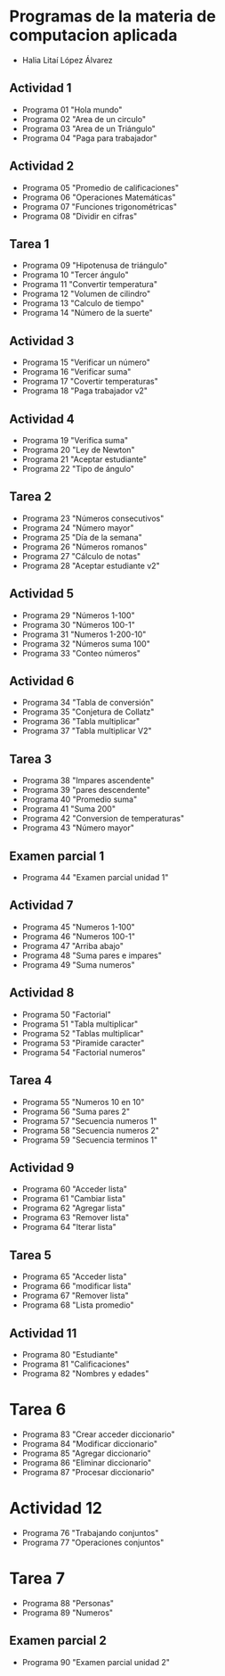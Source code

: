 #  Programas de la materia de computacion aplicada

- Halia Litaí López Álvarez

## Actividad 1
- Programa 01 "Hola mundo"
- Programa 02 "Area de un circulo"
- Programa 03 "Area de un Triángulo"
- Programa 04 "Paga para trabajador"


## Actividad 2
- Programa 05 "Promedio de calificaciones"
- Programa 06 "Operaciones Matemáticas"
- Programa 07 "Funciones trigonométricas"
- Programa 08 "Dividir en cifras"

## Tarea 1
- Programa 09 "Hipotenusa de triángulo"
- Programa 10 "Tercer ángulo"
- Programa 11 "Convertir temperatura"
- Programa 12 "Volumen de cilindro"
- Programa 13 "Calculo de tiempo"
- Programa 14 "Número de la suerte"

## Actividad 3
- Programa 15 "Verificar un número"
- Programa 16 "Verificar suma"
- Programa 17 "Covertir temperaturas"
- Programa 18 "Paga trabajador v2"

## Actividad 4
- Programa 19 "Verifica suma"
- Programa 20 "Ley de Newton"
- Programa 21 "Aceptar estudiante"
- Programa 22 "Tipo de ángulo"

## Tarea 2
- Programa 23 "Números consecutivos"
- Programa 24 "Número mayor"
- Programa 25 "Día de la semana"
- Programa 26 "Números romanos"
- Programa 27 "Cálculo de notas"
- Programa 28 "Aceptar estudiante v2"

## Actividad 5
- Programa 29 "Números 1-100"
- Programa 30 "Números 100-1"
- Programa 31 "Numeros 1-200-10"
- Programa 32 "Números suma 100"
- Programa 33 "Conteo números"

## Actividad 6
- Programa 34 "Tabla de conversión"
- Programa 35 "Conjetura de Collatz"
- Programa 36 "Tabla multiplicar"
- Programa 37 "Tabla multiplicar V2"

## Tarea 3
- Programa 38 "Impares ascendente"
- Programa 39 "pares descendente"
- Programa 40 "Promedio suma"
- Programa 41 "Suma 200"
- Programa 42 "Conversion de temperaturas"
- Programa 43 "Número mayor"

## Examen parcial 1
- Programa 44 "Examen parcial unidad 1"

## Actividad 7
- Programa 45 "Numeros 1-100"
- Programa 46 "Numeros 100-1"
- Programa 47 "Arriba abajo"
- Programa 48 "Suma pares e impares"
- Programa 49 "Suma numeros"

## Actividad 8
- Programa 50 "Factorial"
- Programa 51 "Tabla multiplicar"
- Programa 52 "Tablas multiplicar"
- Programa 53 "Piramide caracter"
- Programa 54 "Factorial numeros"

## Tarea 4
- Programa 55 "Numeros 10 en 10"
- Programa 56 "Suma pares 2"
- Programa 57 "Secuencia numeros 1"
- Programa 58 "Secuencia numeros 2"
- Programa 59 "Secuencia terminos 1"


## Actividad 9
- Programa 60 "Acceder lista"
- Programa 61 "Cambiar lista"
- Programa 62 "Agregar lista"
- Programa 63 "Remover lista"
- Programa 64 "Iterar lista"

## Tarea 5
- Programa 65 "Acceder lista"
- Programa 66 "modificar lista"
- Programa 67 "Remover lista"
- Programa 68 "Lista promedio"


## Actividad 11
- Programa 80 "Estudiante"
- Programa 81 "Calificaciones"
- Programa 82 "Nombres y edades"

# Tarea 6
- Programa 83 "Crear acceder diccionario"
- Programa 84 "Modificar diccionario"
- Programa 85 "Agregar diccionario"
- Programa 86 "Eliminar diccionario"
- Programa 87 "Procesar diccionario"

# Actividad 12
- Programa 76 "Trabajando conjuntos"
- Programa 77 "Operaciones conjuntos"

# Tarea 7
- Programa 88 "Personas"
- Programa 89 "Numeros"

## Examen parcial 2
- Programa 90  "Examen parcial unidad 2"